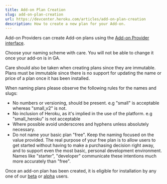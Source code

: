 ```yaml
---
title: Add-on Plan Creation
slug: add-on-plan-creation
url: https://devcenter.heroku.com/articles/add-on-plan-creation
description: How to create a new plan for your Add-on.
---
```


Add-on Providers can create Add-on plans using the [Add-on Provider interface](https://addons.heroku.com/provider/dashboard). 

Choose your naming scheme with care. You will not be able to change it once your add-on is in GA.

Care should  also be taken when creating plans since they are immutable. Plans must be immutable since there is no support for updating the name or price of a plan once it has been installed. 

When naming plans please observe the following rules for the names and slugs:

* No numbers or versioning, should be present. e.g "small" is acceptable whereas "small_v2" is not.
* No inclusion of Heroku, as it's implied in the use of the platform. e.g "small_heroku" is not acceptable
* Where possible avoid underscores and hyphens unless absolutely necessary.
* Do not name your basic plan "free". Keep the naming focused on the value provided. The real purpose of your free plan is to allow users to get started without having to make a purchasing decision right away, and to support even the most basic, personal development environment. Names like "starter", "developer" communicate these intentions much more accurately than "free".

Once an add-on plan has been created, it is eligible for installation by any one of our [beta](https://devcenter.heroku.com/articles/heroku-beta-features) or [alpha](https://addons.heroku.com/provider/resources/business/becoming) users.